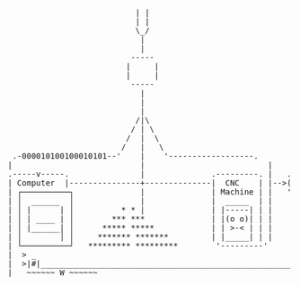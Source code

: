 <pre>
                           | |
                           | |
                           \_/
                            |
                            |
                          -----
                         |     |
                         |     |
                          -----
                            |
                            |
                            |
                           /|\
                          / | \
                         /  |  \
                        /   |   \
 .-000010100100010101--'    |    '------------------.
|                           |                          |
.-----v-----.               |              .---------. |   .------.   .----.
| Computer  |---------------+--------------|  CNC    | |-->(  OO  )   | OO |
| ┌──────────┐              |              | Machine | |   '------'   | || |
| │  ______  │              |              |  _____  | |              '----'
| │ |      | │          * * |              | |-----| | |       ||
| │ | ____ | │        *** ***              | |(o o)| | |       \/
| │ |______| │      ***** *****            | | >-< | | |     .----.
| │        │ │     ******* *******         | |_____| | |     |    |
| └──────────┘   ********* *********        '---------'      '----'
|  > _                                                         ^
|  >|#|________________________________________________________|
|   ~~~~~~ W ~~~~~~                                            |
</pre>
